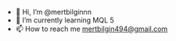 - 👋 Hi, I’m @mertbilginnn
- 🌱 I’m currently learning MQL 5
- 📫 How to reach me mertbilgin494@gmail.com

<!---
mertbilginnn/mertbilginnn is a ✨ special ✨ repository because its `README.md` (this file) appears on your GitHub profile.
You can click the Preview link to take a look at your changes.
--->
